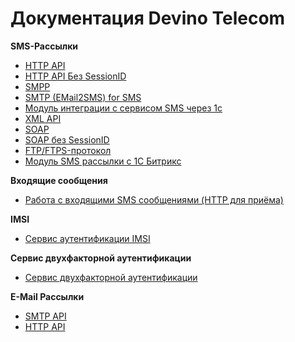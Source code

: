 # Документация Devino Telecom

**SMS-Рассылки**

* [HTTP API](httpapi.rst)
* [HTTP API Без SessionID](httpapiv2.rst)
* [SMPP](smpp.rst)
* [SMTP (EMail2SMS) for SMS](smtp.rst)
* [Модуль интеграции с сервисом SMS через 1с](modyl1c.rst)
* [XML API](xml.rst)
* [SOAP](soap.rst)
* [SOAP без SessionID](soapv2.rst)
* [FTP/FTPS-протокол](ftps.rst)
* [Модуль SMS рассылки с 1С Битрикс](1cbitrix.rst)


**Входящие сообщения**

* [Работа с входящими SMS сообщениями (HTTP для приёма)](httppriem.rst)


**IMSI**

* [Сервис аутентификации IMSI](imsi.rst)

**Сервис двухфакторной аутентификации**

* [Сервис двухфакторной аутентификации](phoneverification.rst)


**E-Mail Рассылки**

* [SMTP API](emailsmtp.rst)
* [HTTP API](emailhttp.rst)
